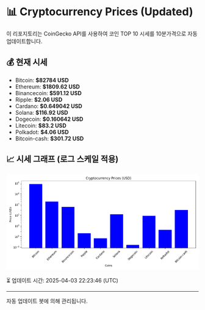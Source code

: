 
# 📊 Cryptocurrency Prices (Updated)

이 리포지토리는 CoinGecko API를 사용하여 코인 TOP 10 시세를 10분가격으로 자동 업데이트합니다.

## 💰 현재 시세
- Bitcoin: **$82784 USD**
- Ethereum: **$1809.62 USD**
- Binancecoin: **$591.12 USD**
- Ripple: **$2.06 USD**
- Cardano: **$0.649042 USD**
- Solana: **$116.92 USD**
- Dogecoin: **$0.160642 USD**
- Litecoin: **$83.2 USD**
- Polkadot: **$4.06 USD**
- Bitcoin-cash: **$301.72 USD**

## 📈 시세 그래프 (로그 스케일 적용)
![Crypto Prices](crypto_prices.png)

⏳ 업데이트 시간: 2025-04-03 22:23:46 (UTC)

---
자동 업데이트 봇에 의해 관리됩니다.
